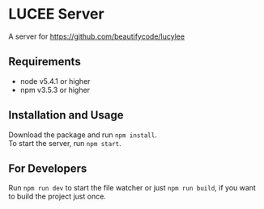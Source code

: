 # LUCEE Server
A server for https://github.com/beautifycode/lucylee

## Requirements
 - node v5.4.1 or higher
 - npm v3.5.3 or higher

## Installation and Usage
Download the package and run `npm install`.<br>
To start the server, run `npm start`.

## For Developers
Run `npm run dev` to start the file watcher or just `npm run build`, if you want to build the
project just once.

